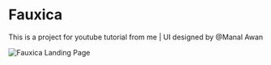 # Fauxica
This is a project for youtube tutorial from me | UI designed by @Manal Awan

![Fauxica Landing Page](https://i.ibb.co/d0b0SYv/new-project.png)
